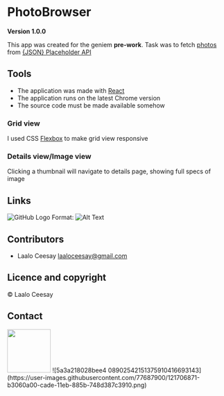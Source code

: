 # PhotoBrowser

**Version 1.0.0**

This app was created for the geniem  **pre-work**. Task was to fetch [photos](http://jsonplaceholder.typicode.com/photos) from [{JSON} Placeholder API](http://jsonplaceholder.typicode.com)

## Tools

* The application was made with [React](https://reactjs.org/)
* The application runs on the latest Chrome version
* The source code must be made available somehow

### Grid view

I used CSS [Flexbox](https://css-tricks.com/snippets/css/a-guide-to-flexbox/) to make grid view responsive

### Details view/Image view

Clicking a thumbnail will navigate to details page, showing full specs of image

## Links

![GitHub Logo](/images/logo.png)
Format: ![Alt Text](url)

## Contributors

- Laalo Ceesay <laaloceesay@gmail.com>

## Licence and copyright

© Laalo Ceesay

## Contact
<img src="https://user-images.githubusercontent.com/77687900/121706871-b3060a00-cade-11eb-885b-748d387c3910.png" width="100">
![5a3a218028bee4 08902542151375910416693143](https://user-images.githubusercontent.com/77687900/121706871-b3060a00-cade-11eb-885b-748d387c3910.png)

